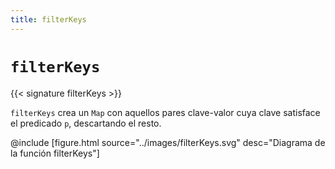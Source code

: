 ```yaml
---
title: filterKeys
---
```


# `filterKeys`

{{< signature filterKeys >}}

`filterKeys` crea un `Map` con aquellos pares clave-valor cuya clave satisface el predicado `p`, descartando el resto.

@include [figure.html source="../images/filterKeys.svg" desc="Diagrama de la función filterKeys"]
